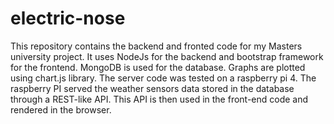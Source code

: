 # electric-nose
This repository contains the backend and fronted code for my Masters university project. It uses NodeJs for the backend and bootstrap framework for the frontend. 
MongoDB is used for the database. Graphs are plotted using chart.js library.
The server code was tested on a raspberry pi 4. The raspberry PI served the weather sensors data stored in the database through a REST-like API. This API is 
then used in the front-end code and rendered in the browser. 

